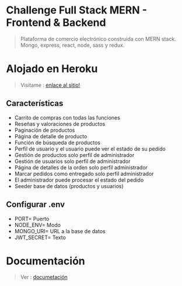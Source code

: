 # Challenge Full Stack MERN - Frontend & Backend

> Plataforma de comercio electrónico construida con MERN stack.\
> Mongo, express, react, node, sass y redux.

# Alojado en Heroku

> Visitame : [enlace al sitio!](https://gungla-mern.herokuapp.com/)

## Características

- Carrito de compras con todas las funciones
- Reseñas y valoraciones de productos
- Paginación de productos
- Página de detalle de producto
- Función de búsqueda de productos
- Perfil de usuario y el usuario puede ver el estado de su pedido
- Gestión de productos solo perfil de administrador
- Gestión de usuarios solo perfil de administrador
- Página de detalles de la orden solo perfil administrador
- Marcar pedidos como entregado solo perfil administrador
- El administrador puede procesar el estado del pedido
- Seeder base de datos (productos y usuarios)

## Configurar .env

- PORT= Puerto
- NODE_ENV= Modo
- MONGO_URI= URL a la base de datos
- JWT_SECRET= Texto

# Documentación

> Ver : [documetación](https://gungla-mern.herokuapp.com/api/products)